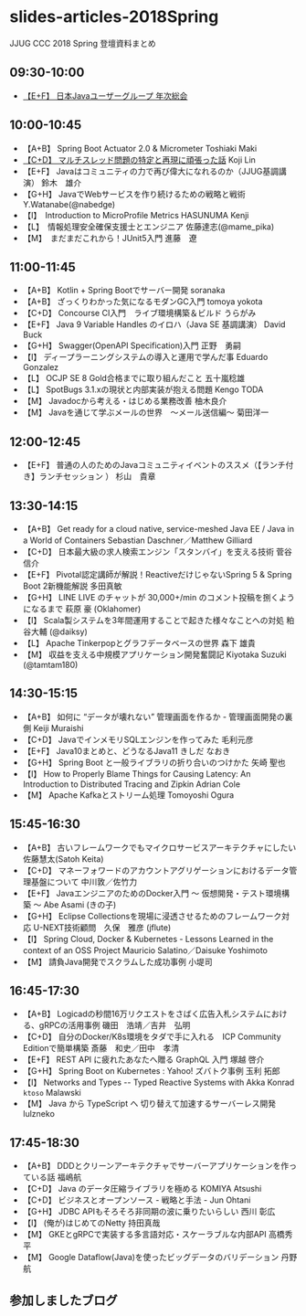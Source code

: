 # slides-articles-2018Spring
JJUG CCC 2018 Spring 登壇資料まとめ

## 09:30-10:00
- [【E+F】 日本Javaユーザーグループ 年次総会](https://www.slideshare.net/jjug/java-2018-98886645)

## 10:00-10:45
- 【A+B】 Spring Boot Actuator 2.0 & Micrometer Toshiaki Maki
- [【C+D】 マルチスレッド問題の特定と再現に頑張った話](https://www.slideshare.net/linecorp/ss-98819155)	Koji Lin
- 【E+F】 Javaはコミュニティの力で再び偉大になれるのか（JJUG基調講演）	鈴木　雄介
- 【G+H】 JavaでWebサービスを作り続けるための戦略と戦術	Y.Watanabe(@nabedge)
- 【I】　Introduction to MicroProfile Metrics	HASUNUMA Kenji
- 【L】　情報処理安全確保支援士とエンジニア	佐藤達志(@mame_pika)
- 【M】　まだまだこれから！JUnit5入門	進藤　遼

## 11:00-11:45
- 【A+B】 Kotlin + Spring Bootでサーバー開発	soranaka
- 【A+B】 ざっくりわかった気になるモダンGC入門	tomoya yokota
- 【C+D】 Concourse CI入門　ライブ環境構築＆ビルド	うらがみ
- 【E+F】 Java 9 Variable Handles のイロハ（Java SE 基調講演）	David Buck
- 【G+H】 Swagger(OpenAPI Specification)入門	正野　勇嗣
- 【I】 ディープラーニングシステムの導入と運用で学んだ事	Eduardo Gonzalez
- 【L】 OCJP SE 8 Gold合格までに取り組んだこと	五十嵐稔雄
- 【L】 SpotBugs 3.1.xの現状と内部実装が抱える問題	Kengo TODA
- 【M】 Javadocから考える・はじめる業務改善	柚木良介
- 【M】 Javaを通じて学ぶメールの世界　～メール送信編～	菊田洋一

## 12:00-12:45
- 【E+F】 普通の人のためのJavaコミュニティイベントのススメ（【ランチ付き】ランチセッション ）	杉山　貴章

## 13:30-14:15
- 【A+B】 Get ready for a cloud native, service-meshed Java EE / Java in a World of Containers	Sebastian Daschner／Matthew Gilliard
- 【C+D】 日本最大級の求人検索エンジン「スタンバイ」を支える技術	菅谷 信介
- 【E+F】 Pivotal認定講師が解説！ReactiveだけじゃないSpring 5 & Spring Boot 2新機能解説	多田真敏
- 【G+H】 LINE LIVE のチャットが 30,000+/min のコメント投稿を捌くようになるまで	萩原 豪 (Oklahomer)
- 【I】 Scala製システムを3年間運用することで起きた様々なことへの対処	粕谷大輔 (@daiksy)
- 【L】 Apache Tinkerpopとグラフデータベースの世界	森下 雄貴
- 【M】 収益を支える中規模アプリケーション開発奮闘記	Kiyotaka Suzuki (@tamtam180)

## 14:30-15:15
- 【A+B】 如何に “データが壊れない” 管理画面を作るか - 管理画面開発の裏側	Keiji Muraishi
- 【C+D】 JavaでインメモリSQLエンジンを作ってみた	毛利元彦
- 【E+F】 Java10まとめと、どうなるJava11	きしだ なおき	
- 【G+H】 Spring Boot と一般ライブラリの折り合いのつけかた	矢崎 聖也
- 【I】 How to Properly Blame Things for Causing Latency: An Introduction to Distributed Tracing and Zipkin	Adrian Cole
- 【M】 Apache Kafkaとストリーム処理	Tomoyoshi Ogura

## 15:45-16:30
- 【A+B】 古いフレームワークでもマイクロサービスアーキテクチャにしたい	佐藤慧太(Satoh Keita)
- 【C+D】 マネーフォワードのアカウントアグリゲーションにおけるデータ管理基盤について	中川敦／佐竹力
- 【E+F】 JavaエンジニアのためのDocker入門 〜 仮想開発・テスト環境構築 〜	Abe Asami (きの子)
- 【G+H】 Eclipse Collectionsを現場に浸透させるためのフレームワーク対応	U-NEXT技術顧問　久保　雅彦 (jflute)
- 【I】 Spring Cloud, Docker & Kubernetes - Lessons Learned in the context of an OSS Project	Mauricio Salatino／Daisuke Yoshimoto
- 【M】 請負Java開発でスクラムした成功事例	小堤司

## 16:45-17:30
- 【A+B】 Logicadの秒間16万リクエストをさばく広告入札システムにおける、gRPCの活用事例	磯田　浩靖／吉井　弘明
- 【C+D】 自分のDocker/K8s環境をタダで手に入れる　ICP Community Editionで簡単構築	斎藤　和史／田中　孝清
- 【E+F】 REST API に疲れたあなたへ贈る GraphQL 入門	塚越 啓介
- 【G+H】 Spring Boot on Kubernetes : Yahoo! ズバトク事例	玉利 拓郎
- 【I】 Networks and Types -- Typed Reactive Systems with Akka	Konrad `ktoso` Malawski
- 【M】 Java から TypeScript へ 切り替えて加速するサーバーレス開発	lulzneko

## 17:45-18:30
- 【A+B】 DDDとクリーンアーキテクチャでサーバーアプリケーションを作っている話	福嶋航
- 【C+D】 Java のデータ圧縮ライブラリを極める	KOMIYA Atsushi
- 【C+D】 ビジネスとオープンソース - 戦略と手法 -	Jun Ohtani
- 【G+H】 JDBC APIもそろそろ非同期の波に乗りたいらしい	西川 彰広
- 【I】 (俺が)はじめてのNetty	持田真哉
- 【M】 GKEとgRPCで実装する多言語対応・スケーラブルな内部API	高橋秀平
- 【M】 Google Dataflow(Java)を使ったビッグデータのバリデーション	丹野 航

## 参加しましたブログ
